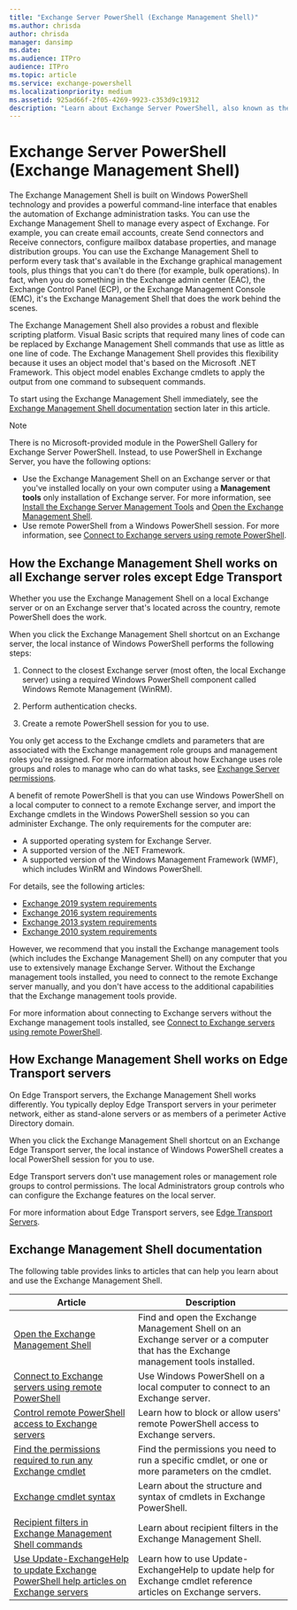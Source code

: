 ```yaml
---
title: "Exchange Server PowerShell (Exchange Management Shell)"
ms.author: chrisda
author: chrisda
manager: dansimp
ms.date:
ms.audience: ITPro
audience: ITPro
ms.topic: article
ms.service: exchange-powershell
ms.localizationpriority: medium
ms.assetid: 925ad66f-2f05-4269-9923-c353d9c19312
description: "Learn about Exchange Server PowerShell, also known as the Exchange Management Shell. This article describes how PowerShell works on Exchange servers, and provides links to other articles that can help you learn how to use the Exchange Management Shell."
---
```


# Exchange Server PowerShell (Exchange Management Shell)

The Exchange Management Shell is built on Windows PowerShell technology and provides a powerful command-line interface that enables the automation of Exchange administration tasks. You can use the Exchange Management Shell to manage every aspect of Exchange. For example, you can create email accounts, create Send connectors and Receive connectors, configure mailbox database properties, and manage distribution groups. You can use the Exchange Management Shell to perform every task that's available in the Exchange graphical management tools, plus things that you can't do there (for example, bulk operations). In fact, when you do something in the Exchange admin center (EAC), the Exchange Control Panel (ECP), or the Exchange Management Console (EMC), it's the Exchange Management Shell that does the work behind the scenes.

The Exchange Management Shell also provides a robust and flexible scripting platform. Visual Basic scripts that required many lines of code can be replaced by Exchange Management Shell commands that use as little as one line of code. The Exchange Management Shell provides this flexibility because it uses an object model that's based on the Microsoft .NET Framework. This object model enables Exchange cmdlets to apply the output from one command to subsequent commands.

To start using the Exchange Management Shell immediately, see the [Exchange Management Shell documentation](#exchange-management-shell-documentation) section later in this article.

> [!NOTE]
> There is no Microsoft-provided module in the PowerShell Gallery for Exchange Server PowerShell. Instead, to use PowerShell in Exchange Server, you have the following options:
>
> - Use the Exchange Management Shell on an Exchange server or that you've installed locally on your own computer using a **Management tools** only installation of Exchange server. For more information, see [Install the Exchange Server Management Tools](/Exchange/plan-and-deploy/post-installation-tasks/install-management-tools) and [Open the Exchange Management Shell](open-the-exchange-management-shell.md).
> - Use remote PowerShell from a Windows PowerShell session. For more information, see [Connect to Exchange servers using remote PowerShell](connect-to-exchange-servers-using-remote-powershell.md).

## How the Exchange Management Shell works on all Exchange server roles except Edge Transport

Whether you use the Exchange Management Shell on a local Exchange server or on an Exchange server that's located across the country, remote PowerShell does the work.

When you click the Exchange Management Shell shortcut on an Exchange server, the local instance of Windows PowerShell performs the following steps:

1. Connect to the closest Exchange server (most often, the local Exchange server) using a required Windows PowerShell component called Windows Remote Management (WinRM).

2. Perform authentication checks.

3. Create a remote PowerShell session for you to use.

You only get access to the Exchange cmdlets and parameters that are associated with the Exchange management role groups and management roles you're assigned. For more information about how Exchange uses role groups and roles to manage who can do what tasks, see [Exchange Server permissions](/Exchange/permissions/permissions).

A benefit of remote PowerShell is that you can use Windows PowerShell on a local computer to connect to a remote Exchange server, and import the Exchange cmdlets in the Windows PowerShell session so you can administer Exchange. The only requirements for the computer are:

- A supported operating system for Exchange Server.
- A supported version of the .NET Framework.
- A supported version of the Windows Management Framework (WMF), which includes WinRM and Windows PowerShell.

For details, see the following articles:

- [Exchange 2019 system requirements](/Exchange/plan-and-deploy/system-requirements?view=exchserver-2019&preserve-view=true)
- [Exchange 2016 system requirements](/Exchange/plan-and-deploy/system-requirements?view=exchserver-2016&preserve-view=true)
- [Exchange 2013 system requirements](/exchange/exchange-2013-system-requirements-exchange-2013-help)
- [Exchange 2010 system requirements](/previous-versions/office/exchange-server-2010/aa996719(v=exchg.141))

However, we recommend that you install the Exchange management tools (which includes the Exchange Management Shell) on any computer that you use to extensively manage Exchange Server. Without the Exchange management tools installed, you need to connect to the remote Exchange server manually, and you don't have access to the additional capabilities that the Exchange management tools provide.

For more information about connecting to Exchange servers without the Exchange management tools installed, see [Connect to Exchange servers using remote PowerShell](connect-to-exchange-servers-using-remote-powershell.md).

## How Exchange Management Shell works on Edge Transport servers

On Edge Transport servers, the Exchange Management Shell works differently. You typically deploy Edge Transport servers in your perimeter network, either as stand-alone servers or as members of a perimeter Active Directory domain.

When you click the Exchange Management Shell shortcut on an Exchange Edge Transport server, the local instance of Windows PowerShell creates a local PowerShell session for you to use.

Edge Transport servers don't use management roles or management role groups to control permissions. The local Administrators group controls who can configure the Exchange features on the local server.

For more information about Edge Transport servers, see [Edge Transport Servers](/Exchange/architecture/edge-transport-servers/edge-transport-servers).

## Exchange Management Shell documentation

The following table provides links to articles that can help you learn about and use the Exchange Management Shell.

|Article|Description|
|---|---|
|[Open the Exchange Management Shell](open-the-exchange-management-shell.md)|Find and open the Exchange Management Shell on an Exchange server or a computer that has the Exchange management tools installed.|
|[Connect to Exchange servers using remote PowerShell](connect-to-exchange-servers-using-remote-powershell.md)|Use Windows PowerShell on a local computer to connect to an Exchange server.|
|[Control remote PowerShell access to Exchange servers](control-remote-powershell-access-to-exchange-servers.md)|Learn how to block or allow users' remote PowerShell access to Exchange servers.|
|[Find the permissions required to run any Exchange cmdlet](find-exchange-cmdlet-permissions.md)|Find the permissions you need to run a specific cmdlet, or one or more parameters on the cmdlet.|
|[Exchange cmdlet syntax](exchange-cmdlet-syntax.md)|Learn about the structure and syntax of cmdlets in Exchange PowerShell.|
|[Recipient filters in Exchange Management Shell commands](recipient-filters.md)|Learn about recipient filters in the Exchange Management Shell.|
|[Use Update-ExchangeHelp to update Exchange PowerShell help articles on Exchange servers](use-update-exchangehelp.md)|Learn how to use Update-ExchangeHelp to update help for Exchange cmdlet reference articles on Exchange servers.|
